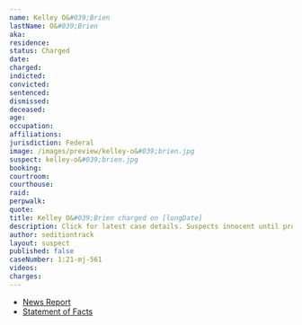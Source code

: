 ```yaml
---
name: Kelley O&#039;Brien
lastName: O&#039;Brien
aka:
residence:
status: Charged
date:
charged:
indicted:
convicted:
sentenced:
dismissed:
deceased:
age:
occupation:
affiliations:
jurisdiction: Federal
image: /images/preview/kelley-o&#039;brien.jpg
suspect: kelley-o&#039;brien.jpg
booking:
courtroom:
courthouse:
raid:
perpwalk:
quote:
title: Kelley O&#039;Brien charged on [longDate]
description: Click for latest case details. Suspects innocent until proven guilty.
author: seditiontrack
layout: suspect
published: false
caseNumber: 1:21-mj-561
videos:
charges:
---
```

- [News Report]()
- [Statement of Facts](https://www.justice.gov/usao-dc/case-multi-defendant/file/1431181/download)

